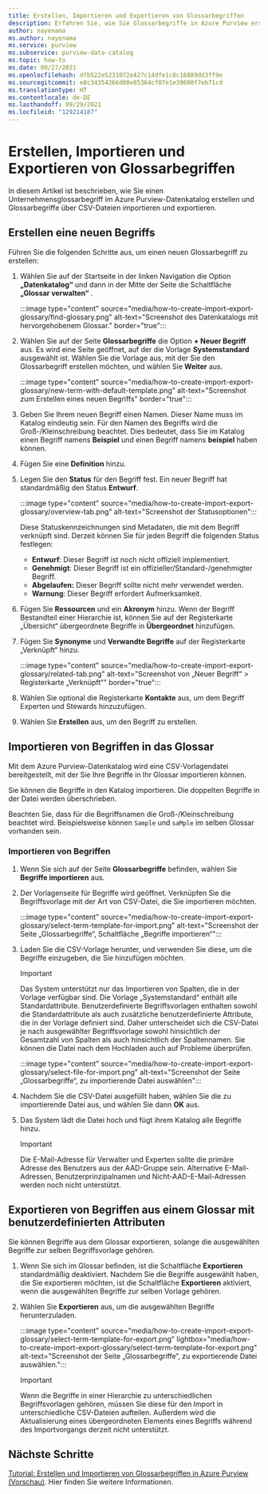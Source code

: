 ```yaml
---
title: Erstellen, Importieren und Exportieren von Glossarbegriffen
description: Erfahren Sie, wie Sie Glossarbegriffe in Azure Purview erstellen, importieren und exportieren.
author: nayenama
ms.author: nayenama
ms.service: purview
ms.subservice: purview-data-catalog
ms.topic: how-to
ms.date: 09/27/2021
ms.openlocfilehash: dfb522e5231072e427c14dfe1c8c16889dd3ff9e
ms.sourcegitcommit: e8c34354266d00e85364cf07e1e39600f7eb71cd
ms.translationtype: HT
ms.contentlocale: de-DE
ms.lasthandoff: 09/29/2021
ms.locfileid: "129214187"
---
```

# <a name="how-to-create-import-and-export-glossary-terms"></a>Erstellen, Importieren und Exportieren von Glossarbegriffen

In diesem Artikel ist beschrieben, wie Sie einen Unternehmensglossarbegriff im Azure Purview-Datenkatalog erstellen und Glossarbegriffe über CSV-Dateien importieren und exportieren.

## <a name="create-a-new-term"></a>Erstellen eine neuen Begriffs

Führen Sie die folgenden Schritte aus, um einen neuen Glossarbegriff zu erstellen:

1. Wählen Sie auf der Startseite in der linken Navigation die Option **„Datenkatalog“** und dann in der Mitte der Seite die Schaltfläche **„Glossar verwalten“** .

    :::image type="content" source="media/how-to-create-import-export-glossary/find-glossary.png" alt-text="Screenshot des Datenkatalogs mit hervorgehobenem Glossar." border="true":::

2. Wählen Sie auf der Seite **Glossarbegriffe** die Option **+ Neuer Begriff** aus. Es wird eine Seite geöffnet, auf der die Vorlage **Systemstandard** ausgewählt ist. Wählen Sie die Vorlage aus, mit der Sie den Glossarbegriff erstellen möchten, und wählen Sie **Weiter** aus.

   :::image type="content" source="media/how-to-create-import-export-glossary/new-term-with-default-template.png" alt-text="Screenshot zum Erstellen eines neuen Begriffs" border="true":::

3. Geben Sie Ihrem neuen Begriff einen Namen. Dieser Name muss im Katalog eindeutig sein. Für den Namen des Begriffs wird die Groß-/Kleinschreibung beachtet. Dies bedeutet, dass Sie im Katalog einen Begriff namens **Beispiel** und einen Begriff namens **beispiel** haben können.

4. Fügen Sie eine **Definition** hinzu.

5. Legen Sie den **Status** für den Begriff fest. Ein neuer Begriff hat standardmäßig den Status **Entwurf**.

   :::image type="content" source="media/how-to-create-import-export-glossary/overview-tab.png" alt-text="Screenshot der Statusoptionen":::

   Diese Statuskennzeichnungen sind Metadaten, die mit dem Begriff verknüpft sind. Derzeit können Sie für jeden Begriff die folgenden Status festlegen:

   - **Entwurf**: Dieser Begriff ist noch nicht offiziell implementiert.
   - **Genehmigt**: Dieser Begriff ist ein offizieller/Standard-/genehmigter Begriff.
   - **Abgelaufen:** Dieser Begriff sollte nicht mehr verwendet werden.
   - **Warnung**: Dieser Begriff erfordert Aufmerksamkeit.

6. Fügen Sie **Ressourcen** und ein **Akronym** hinzu. Wenn der Begriff Bestandteil einer Hierarchie ist, können Sie auf der Registerkarte „Übersicht“ übergeordnete Begriffe in **Übergeordnet** hinzufügen.

7. Fügen Sie **Synonyme** und **Verwandte Begriffe** auf der Registerkarte „Verknüpft“ hinzu.

   :::image type="content" source="media/how-to-create-import-export-glossary/related-tab.png" alt-text="Screenshot von „Neuer Begriff“ > Registerkarte „Verknüpft“" border="true":::

8. Wählen Sie optional die Registerkarte **Kontakte** aus, um dem Begriff Experten und Stewards hinzuzufügen.

9. Wählen Sie **Erstellen** aus, um den Begriff zu erstellen.

## <a name="import-terms-into-the-glossary"></a>Importieren von Begriffen in das Glossar

Mit dem Azure Purview-Datenkatalog wird eine CSV-Vorlagendatei bereitgestellt, mit der Sie Ihre Begriffe in Ihr Glossar importieren können.

Sie können die Begriffe in den Katalog importieren. Die doppelten Begriffe in der Datei werden überschrieben.

Beachten Sie, dass für die Begriffsnamen die Groß-/Kleinschreibung beachtet wird. Beispielsweise können `Sample` und `saMple` im selben Glossar vorhanden sein.

### <a name="to-import-terms-follow-these-steps"></a>Importieren von Begriffen

1. Wenn Sie sich auf der Seite **Glossarbegriffe** befinden, wählen Sie **Begriffe importieren** aus.

2. Der Vorlagenseite für Begriffe wird geöffnet. Verknüpfen Sie die Begriffsvorlage mit der Art von CSV-Datei, die Sie importieren möchten.

   :::image type="content" source="media/how-to-create-import-export-glossary/select-term-template-for-import.png" alt-text="Screenshot der Seite „Glossarbegriffe“, Schaltfläche „Begriffe importieren“":::

3. Laden Sie die CSV-Vorlage herunter, und verwenden Sie diese, um die Begriffe einzugeben, die Sie hinzufügen möchten.

   > [!Important]
   > Das System unterstützt nur das Importieren von Spalten, die in der Vorlage verfügbar sind. Die Vorlage „Systemstandard“ enthält alle Standardattribute.
   > Benutzerdefinierte Begriffsvorlagen enthalten sowohl die Standardattribute als auch zusätzliche benutzerdefinierte Attribute, die in der Vorlage definiert sind. Daher unterscheidet sich die CSV-Datei je nach ausgewählter Begriffsvorlage sowohl hinsichtlich der Gesamtzahl von Spalten als auch hinsichtlich der Spaltennamen. Sie können die Datei nach dem Hochladen auch auf Probleme überprüfen.

   :::image type="content" source="media/how-to-create-import-export-glossary/select-file-for-import.png" alt-text="Screenshot der Seite „Glossarbegriffe“, zu importierende Datei auswählen":::

4. Nachdem Sie die CSV-Datei ausgefüllt haben, wählen Sie die zu importierende Datei aus, und wählen Sie dann **OK** aus.

5. Das System lädt die Datei hoch und fügt ihrem Katalog alle Begriffe hinzu.
 
   > [!Important]
   > Die E-Mail-Adresse für Verwalter und Experten sollte die primäre Adresse des Benutzers aus der AAD-Gruppe sein. Alternative E-Mail-Adressen, Benutzerprinzipalnamen und Nicht-AAD-E-Mail-Adressen werden noch nicht unterstützt. 

## <a name="export-terms-from-glossary-with-custom-attributes"></a>Exportieren von Begriffen aus einem Glossar mit benutzerdefinierten Attributen

Sie können Begriffe aus dem Glossar exportieren, solange die ausgewählten Begriffe zur selben Begriffsvorlage gehören.

1. Wenn Sie sich im Glossar befinden, ist die Schaltfläche **Exportieren** standardmäßig deaktiviert. Nachdem Sie die Begriffe ausgewählt haben, die Sie exportieren möchten, ist die Schaltfläche **Exportieren** aktiviert, wenn die ausgewählten Begriffe zur selben Vorlage gehören.

2. Wählen Sie **Exportieren** aus, um die ausgewählten Begriffe herunterzuladen.

   :::image type="content" source="media/how-to-create-import-export-glossary/select-term-template-for-export.png" lightbox="media/how-to-create-import-export-glossary/select-term-template-for-export.png" alt-text="Screenshot der Seite „Glossarbegriffe“, zu exportierende Datei auswählen.":::

   > [!Important]
   > Wenn die Begriffe in einer Hierarchie zu unterschiedlichen Begriffsvorlagen gehören, müssen Sie diese für den Import in unterschiedliche CSV-Dateien aufteilen. Außerdem wird die Aktualisierung eines übergeordneten Elements eines Begriffs während des Importvorgangs derzeit nicht unterstützt.

## <a name="next-steps"></a>Nächste Schritte

[Tutorial: Erstellen und Importieren von Glossarbegriffen in Azure Purview (Vorschau)](tutorial-import-create-glossary-terms.md). Hier finden Sie weitere Informationen.
